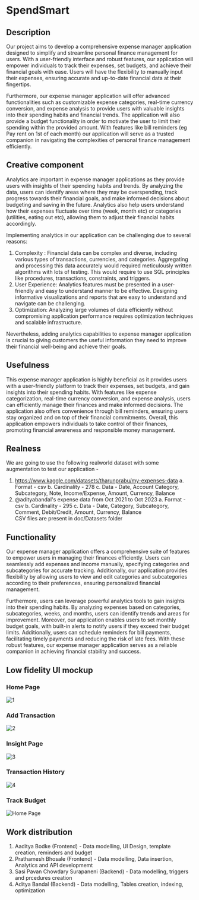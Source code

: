 # SpendSmart
## Description 
Our project aims to develop a comprehensive expense manager application designed to simplify and streamline personal finance management for users. With a user-friendly interface and robust features, our application will empower individuals to track their expenses, set budgets, and achieve their financial goals with ease. Users will have the flexibility to manually input their expenses, ensuring accurate and up-to-date financial data at their fingertips.

Furthermore, our expense manager application will offer advanced functionalities such as customizable expense categories, real-time currency conversion, and expense analysis to provide users with valuable insights into their spending habits and financial trends. The application will also provide a budget functionality in order to motivate the user to limit their spending within the provided amount. With features like bill reminders (eg Pay rent on 1st of each month) our application will serve as a trusted companion in navigating the complexities of personal finance management efficiently.

## Creative component
Analytics are important in expense manager applications as they provide users with insights of their spending habits and trends. By analyzing the data, users can identify areas where they may be overspending, track progress towards their financial goals, and make informed decisions about budgeting and saving in the future. Analytics also help users understand how their expenses fluctuate over time (week, month etc) or categories (utilities, eating out etc), allowing them to adjust their financial habits accordingly.

Implementing analytics in our application can be challenging due to several reasons:
1. Complexity : Financial data can be complex and diverse, including various types of transactions, currencies, and categories. Aggregating and processing this data accurately would required meticulously written algorithms with lots of testing. This would require to use SQL principles like procedures, transactions, constraints, and triggers.
2. User Experience: Analytics features must be presented in a user-friendly and easy to understand manner to be effective. Designing informative visualizations and reports that are easy to understand and navigate can be challenging.
3. Optimization: Analyzing large volumes of data efficiently without compromising application performance requires optimization techniques and scalable infrastructure.

Nevertheless, adding analytics capabilities to expense manager application is crucial to giving customers the useful information they need to improve their financial well-being and achieve their goals.

## Usefulness
This expense manager application is highly beneficial as it provides users with a user-friendly platform to track their expenses, set budgets, and gain insights into their spending habits. With features like expense categorization, real-time currency conversion, and expense analysis, users can efficiently manage their finances and make informed decisions. The application also offers convenience through bill reminders, ensuring users stay organized and on top of their financial commitments. Overall, this application empowers individuals to take control of their finances, promoting financial awareness and responsible money management.

## Realness
We are going to use the following realworld dataset with some augmentation to test our application - 
1. https://www.kaggle.com/datasets/tharunprabu/my-expenses-data
    a. Format - csv
    b. Cardinality - 278
    c. Data - Date, Account	Category, Subcategory, Note, Income/Expense, Amount, Currency, Balance
2. @adityabandal's expense data from Oct 2021 to Oct 2023
    a. Format - csv
    b. Cardinality - 295
    c. Data - Date,	Category, Subcategory, Comment, Debit/Credit, Amount, Currency, Balance    
CSV files are present in doc/Datasets folder

## Functionality
Our expense manager application offers a comprehensive suite of features to empower users in managing their finances efficiently. Users can seamlessly add expenses and income manually, specifying categories and subcategories for accurate tracking. Additionally, our application provides flexibility by allowing users to view and edit categories and subcategories according to their preferences, ensuring personalized financial management.

Furthermore, users can leverage powerful analytics tools to gain insights into their spending habits. By analyzing expenses based on categories, subcategories, weeks, and months, users can identify trends and areas for improvement. Moreover, our application enables users to set monthly budget goals, with built-in alerts to notify users if they exceed their budget limits. Additionally, users can schedule reminders for bill payments, facilitating timely payments and reducing the risk of late fees. With these robust features, our expense manager application serves as a reliable companion in achieving financial stability and success.

## Low fidelity UI mockup

### Home Page
![1](https://github.com/cs411-alawini/sp24-cs411-team051-OneOOne/assets/68540700/07430d36-2c59-4514-951f-f10c5924cc00)

### Add Transaction
![2](https://github.com/cs411-alawini/sp24-cs411-team051-OneOOne/assets/68540700/77af91e5-86c3-4959-8fed-ef43fc6c517d)

### Insight Page
![3](https://github.com/cs411-alawini/sp24-cs411-team051-OneOOne/assets/68540700/95d71a46-4517-4c6a-ab7a-f4bfe516a8b1)

### Transaction History
![4](https://github.com/cs411-alawini/sp24-cs411-team051-OneOOne/assets/68540700/45b02061-894a-4db1-9848-abfe7266d308)

### Track Budget
![Home Page](https://github.com/cs411-alawini/sp24-cs411-team051-OneOOne/assets/68540700/cc6498f0-0b50-46f7-bd0f-bdcc683928cd)



## Work distribution
1. Aaditya Bodke (Frontend) - Data modelling, UI Design, template creation, reminders and budget
2. Prathamesh Bhosale (Frontend) - Data modelling, Data insertion, Analytics and API developmemt
3. Sasi Pavan Chowdary Surapaneni (Backend) - Data modelling,  triggers and prcedures creation
4. Aditya Bandal (Backend) - Data modelling, Tables creation, indexing, optimization

